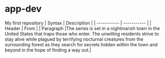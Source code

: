 # app-dev
My first repository 
| Syntax | Description |
| ----------- | ----------- |
| Header | From |
| Paragraph |The series is set in a nightmarish town in the United States that traps those who enter. The unwilling residents strive to stay alive while plagued by terrifying nocturnal creatures from the surrounding forest as they search for secrets hidden within the town and beyond in the hope of finding a way out.|
